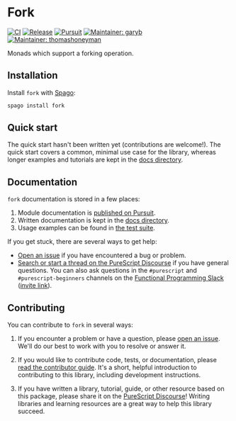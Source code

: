 # Fork

[![CI](https://github.com/purescript-contrib/purescript-fork/workflows/CI/badge.svg?branch=main)](https://github.com/purescript-contrib/purescript-fork/actions?query=workflow%3ACI+branch%3Amain)
[![Release](https://img.shields.io/github/release/purescript-contrib/purescript-fork.svg)](https://github.com/purescript-contrib/purescript-fork/releases)
[![Pursuit](https://pursuit.purescript.org/packages/purescript-fork/badge)](https://pursuit.purescript.org/packages/purescript-fork)
[![Maintainer: garyb](https://img.shields.io/badge/maintainer-garyb-teal.svg)](https://github.com/garyb)
[![Maintainer: thomashoneyman](https://img.shields.io/badge/maintainer-thomashoneyman-teal.svg)](https://github.com/thomashoneyman)

Monads which support a forking operation.

## Installation

Install `fork` with [Spago](https://github.com/purescript/spago):

```sh
spago install fork
```

## Quick start

The quick start hasn't been written yet (contributions are welcome!). The quick start covers a common, minimal use case for the library, whereas longer examples and tutorials are kept in the [docs directory](./docs).

## Documentation

`fork` documentation is stored in a few places:

1. Module documentation is [published on Pursuit](https://pursuit.purescript.org/packages/purescript-fork).
2. Written documentation is kept in the [docs directory](./docs).
3. Usage examples can be found in [the test suite](./test).

If you get stuck, there are several ways to get help:

- [Open an issue](https://github.com/purescript-contrib/purescript-fork/issues) if you have encountered a bug or problem.
- [Search or start a thread on the PureScript Discourse](https://discourse.purescript.org) if you have general questions. You can also ask questions in the `#purescript` and `#purescript-beginners` channels on the [Functional Programming Slack](https://functionalprogramming.slack.com) ([invite link](https://fpchat-invite.herokuapp.com/)).

## Contributing

You can contribute to `fork` in several ways:

1. If you encounter a problem or have a question, please [open an issue](https://github.com/purescript-contrib/purescript-fork/issues). We'll do our best to work with you to resolve or answer it.

2. If you would like to contribute code, tests, or documentation, please [read the contributor guide](./CONTRIBUTING.md). It's a short, helpful introduction to contributing to this library, including development instructions.

3. If you have written a library, tutorial, guide, or other resource based on this package, please share it on the [PureScript Discourse](https://discourse.purescript.org)! Writing libraries and learning resources are a great way to help this library succeed.
